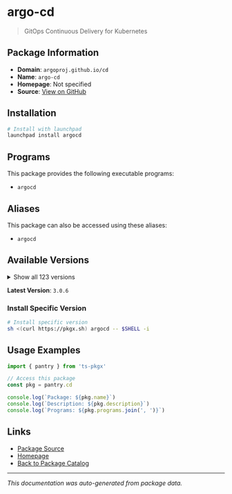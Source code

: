 # argo-cd

> GitOps Continuous Delivery for Kubernetes

## Package Information

- **Domain**: `argoproj.github.io/cd`
- **Name**: `argo-cd`
- **Homepage**: Not specified
- **Source**: [View on GitHub](https://github.com/pkgxdev/pantry/tree/main/projects/argoproj.github.io/cd/package.yml)

## Installation

```bash
# Install with launchpad
launchpad install argocd
```

## Programs

This package provides the following executable programs:

- `argocd`

## Aliases

This package can also be accessed using these aliases:

- `argocd`

## Available Versions

<details>
<summary>Show all 123 versions</summary>

- `3.0.6`, `3.0.5`, `3.0.4`, `3.0.3`, `3.0.2`
- `3.0.1`, `3.0.0`, `2.14.15`, `2.14.14`, `2.14.13`
- `2.14.12`, `2.14.11`, `2.14.10`, `2.14.9`, `2.14.7`
- `2.14.6`, `2.14.5`, `2.14.4`, `2.14.3`, `2.14.2`
- `2.14.1`, `2.14.0`, `2.13.7`, `2.13.6`, `2.13.5`
- `2.13.4`, `2.13.3`, `2.13.2`, `2.13.1`, `2.13.0`
- `2.12.12`, `2.12.11`, `2.12.10`, `2.12.9`, `2.12.8`
- `2.12.7`, `2.12.6`, `2.12.5`, `2.12.4`, `2.12.3`
- `2.12.2`, `2.12.1`, `2.12.0`, `2.11.13`, `2.11.12`
- `2.11.11`, `2.11.10`, `2.11.9`, `2.11.8`, `2.11.7`
- `2.11.6`, `2.11.5`, `2.11.4`, `2.11.3`, `2.11.2`
- `2.11.1`, `2.11.0`, `2.10.18`, `2.10.17`, `2.10.16`
- `2.10.15`, `2.10.14`, `2.10.13`, `2.10.12`, `2.10.11`
- `2.10.10`, `2.10.9`, `2.10.8`, `2.10.7`, `2.10.6`
- `2.10.5`, `2.10.4`, `2.10.3`, `2.10.2`, `2.10.1`
- `2.10.0`, `2.9.22`, `2.9.21`, `2.9.20`, `2.9.19`
- `2.9.18`, `2.9.17`, `2.9.16`, `2.9.15`, `2.9.14`
- `2.9.13`, `2.9.12`, `2.9.11`, `2.9.10`, `2.9.9`
- `2.9.7`, `2.9.6`, `2.9.5`, `2.9.4`, `2.9.3`
- `2.9.2`, `2.9.1`, `2.9.0`, `2.8.21`, `2.8.20`
- `2.8.19`, `2.8.18`, `2.8.17`, `2.8.16`, `2.8.15`
- `2.8.14`, `2.8.12`, `2.8.11`, `2.8.10`, `2.8.9`
- `2.8.8`, `2.8.7`, `2.8.6`, `2.8.5`, `2.8.4`
- `2.8.3`, `2.8.2`, `2.7.18`, `2.7.17`, `2.7.16`
- `2.7.15`, `2.7.14`, `2.6.15`

</details>

**Latest Version**: `3.0.6`

### Install Specific Version

```bash
# Install specific version
sh <(curl https://pkgx.sh) argocd -- $SHELL -i
```

## Usage Examples

```typescript
import { pantry } from 'ts-pkgx'

// Access this package
const pkg = pantry.cd

console.log(`Package: ${pkg.name}`)
console.log(`Description: ${pkg.description}`)
console.log(`Programs: ${pkg.programs.join(', ')}`)
```

## Links

- [Package Source](https://github.com/pkgxdev/pantry/tree/main/projects/argoproj.github.io/cd/package.yml)
- [Homepage](#)
- [Back to Package Catalog](../../package-catalog.md)

---

*This documentation was auto-generated from package data.*
